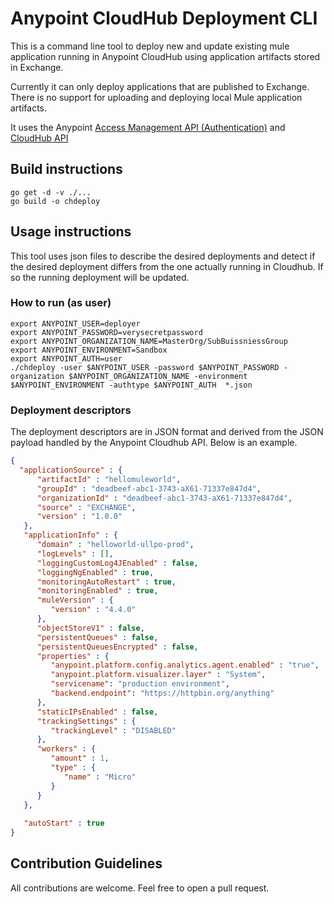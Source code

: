 # Anypoint CloudHub Deployment CLI

This is a command line tool to deploy new and update existing mule application running in Anypoint CloudHub using application artifacts stored in Exchange.

Currently it can only deploy applications that are published to Exchange. There is no support for uploading and deploying local Mule application artifacts.

It uses the Anypoint [Access Management API (Authentication)](https://anypoint.mulesoft.com/exchange/portals/anypoint-platform/f1e97bc6-315a-4490-82a7-23abe036327a.anypoint-platform/access-management-api/) and [CloudHub API](https://anypoint.mulesoft.com/exchange/portals/anypoint-platform/f1e97bc6-315a-4490-82a7-23abe036327a.anypoint-platform/cloudhub-api/) 

## Build instructions 

```shell
go get -d -v ./...
go build -o chdeploy
```

## Usage instructions

This tool uses json files to describe the desired deployments and detect if the desired deployment differs from the one actually running in Cloudhub. If so the running deployment will be updated.

### How to run (as user)
```shell
export ANYPOINT_USER=deployer
export ANYPOINT_PASSWORD=verysecretpassword
export ANYPOINT_ORGANIZATION_NAME=MasterOrg/SubBuissniessGroup
export ANYPOINT_ENVIRONMENT=Sandbox
export ANYPOINT_AUTH=user
./chdeploy -user $ANYPOINT_USER -password $ANYPOINT_PASSWORD -organization $ANYPOINT_ORGANIZATION_NAME -environment $ANYPOINT_ENVIRONMENT -authtype $ANYPOINT_AUTH  *.json 
```


### Deployment descriptors

The deployment descriptors are in JSON format and derived from the JSON payload handled by the Anypoint Cloudhub API. Below is an example.

```json
{
  "applicationSource" : {
      "artifactId" : "hellomuleworld",
      "groupId" : "deadbeef-abc1-3743-aX61-71337e847d4",
      "organizationId" : "deadbeef-abc1-3743-aX61-71337e847d4",
      "source" : "EXCHANGE",
      "version" : "1.0.0"
   },
   "applicationInfo" : {
      "domain" : "helloworld-ullpo-prod",
      "logLevels" : [],
      "loggingCustomLog4JEnabled" : false,
      "loggingNgEnabled" : true,
      "monitoringAutoRestart" : true,
      "monitoringEnabled" : true,
      "muleVersion" : {
         "version" : "4.4.0"
      },
      "objectStoreV1" : false,
      "persistentQueues" : false,
      "persistentQueuesEncrypted" : false,
      "properties" : {
         "anypoint.platform.config.analytics.agent.enabled" : "true",
         "anypoint.platform.visualizer.layer" : "System",
         "servicename": "production environment",
         "backend.endpoint": "https://httpbin.org/anything"
      },
      "staticIPsEnabled" : false,
      "trackingSettings" : {
         "trackingLevel" : "DISABLED"
      },
      "workers" : {
         "amount" : 1,
         "type" : {
            "name" : "Micro"
         }
      }
   },
   
   "autoStart" : true
}
```

## Contribution Guidelines

All contributions are welcome. Feel free to open a pull request.
